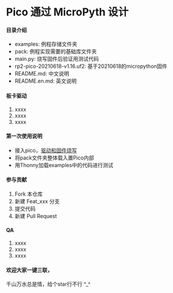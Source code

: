 # Pico 通过 MicroPyth 设计

#### 目录介绍
- examples: 例程存储文件夹
- pack: 例程实现需要的基础库文件夹
- main.py: 烧写固件后验证用测试代码
- rp2-pico-20210618-v1.16.uf2: 基于20210618的micropython固件
- README.md: 中文说明
- README.en.md: 英文说明

#### 板卡驱动
1.  xxxx
2.  xxxx
3.  xxxx

#### 第一次使用说明
- 接入pico，[驱动和固件烧写]()
- 将pack文件夹整体载入置Pico内部
- 用Thonny加载examples中的代码进行测试

#### 参与贡献
1.  Fork 本仓库
2.  新建 Feat_xxx 分支
3.  提交代码
4.  新建 Pull Request

#### QA
1.  xxxx
2.  xxxx
3.  xxxx


#### 欢迎大家一键三联，
千山万水总是情，给个star行不行  ^_^
